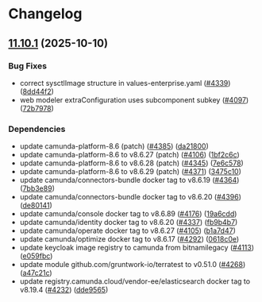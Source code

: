 # Changelog

## [11.10.1](https://github.com/camunda/camunda-platform-helm/compare/camunda-platform-8.6-11.10.0...camunda-platform-8.6-11.10.1) (2025-10-10)


### Bug Fixes

* correct sysctlImage structure in values-enterprise.yaml ([#4339](https://github.com/camunda/camunda-platform-helm/issues/4339)) ([8dd44f2](https://github.com/camunda/camunda-platform-helm/commit/8dd44f23f750569253c4a8ea57b98d19bb365879))
* web modeler extraConfiguration uses subcomponent subkey ([#4097](https://github.com/camunda/camunda-platform-helm/issues/4097)) ([72b7978](https://github.com/camunda/camunda-platform-helm/commit/72b7978b00ccdb29fcf61f8c636acc82103449a4))


### Dependencies

* update camunda-platform-8.6 (patch) ([#4385](https://github.com/camunda/camunda-platform-helm/issues/4385)) ([da21800](https://github.com/camunda/camunda-platform-helm/commit/da218009a78e7ed356c4a6652f1fd0e58e2b6454))
* update camunda-platform-8.6 to v8.6.27 (patch) ([#4106](https://github.com/camunda/camunda-platform-helm/issues/4106)) ([1bf2c6c](https://github.com/camunda/camunda-platform-helm/commit/1bf2c6cca4c9c6fc2c90639487bd08f8c6736177))
* update camunda-platform-8.6 to v8.6.28 (patch) ([#4345](https://github.com/camunda/camunda-platform-helm/issues/4345)) ([7e6c578](https://github.com/camunda/camunda-platform-helm/commit/7e6c578a4aeaa39fbcadbe8d42ae4c8c740695b9))
* update camunda-platform-8.6 to v8.6.29 (patch) ([#4371](https://github.com/camunda/camunda-platform-helm/issues/4371)) ([3475c10](https://github.com/camunda/camunda-platform-helm/commit/3475c1027e6a1b921046efa7966328bc2ac4fe95))
* update camunda/connectors-bundle docker tag to v8.6.19 ([#4364](https://github.com/camunda/camunda-platform-helm/issues/4364)) ([7bb3e89](https://github.com/camunda/camunda-platform-helm/commit/7bb3e89db110b7ecd2efb3143399296f075882c1))
* update camunda/connectors-bundle docker tag to v8.6.20 ([#4396](https://github.com/camunda/camunda-platform-helm/issues/4396)) ([de80141](https://github.com/camunda/camunda-platform-helm/commit/de8014180b1aa3004eb36251ce166eb02a0bf619))
* update camunda/console docker tag to v8.6.89 ([#4176](https://github.com/camunda/camunda-platform-helm/issues/4176)) ([19a6cdd](https://github.com/camunda/camunda-platform-helm/commit/19a6cdd32d310dd04d600b5f0348394cb07a395d))
* update camunda/identity docker tag to v8.6.20 ([#4337](https://github.com/camunda/camunda-platform-helm/issues/4337)) ([fb9b4b7](https://github.com/camunda/camunda-platform-helm/commit/fb9b4b762cd5bbdd45db5fb3a3c46d0605926a31))
* update camunda/operate docker tag to v8.6.27 ([#4105](https://github.com/camunda/camunda-platform-helm/issues/4105)) ([b1a7d47](https://github.com/camunda/camunda-platform-helm/commit/b1a7d47abbbf41f1be4aea704492bf9806cc5701))
* update camunda/optimize docker tag to v8.6.17 ([#4292](https://github.com/camunda/camunda-platform-helm/issues/4292)) ([0618c0e](https://github.com/camunda/camunda-platform-helm/commit/0618c0e063fac3f910bec25cb35fe47542011d2b))
* update keycloak image registry to camunda from bitnamilegacy ([#4113](https://github.com/camunda/camunda-platform-helm/issues/4113)) ([e059fbc](https://github.com/camunda/camunda-platform-helm/commit/e059fbc82190c76cab461ceb9fcec8d4c22aac0d))
* update module github.com/gruntwork-io/terratest to v0.51.0 ([#4268](https://github.com/camunda/camunda-platform-helm/issues/4268)) ([a47c21c](https://github.com/camunda/camunda-platform-helm/commit/a47c21ce6205cde4521840b7b1eb41294a5c005f))
* update registry.camunda.cloud/vendor-ee/elasticsearch docker tag to v8.19.4 ([#4232](https://github.com/camunda/camunda-platform-helm/issues/4232)) ([dde9565](https://github.com/camunda/camunda-platform-helm/commit/dde95652457afd1375ca3a008af23e6e2d203fb2))

